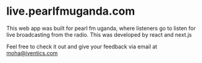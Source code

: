 # live.pearlfmuganda.com

This web app was built for pearl fm uganda, where listeners go to listen for live broadcasting from the radio.
This was developed by react and next.js

Feel free to check it out and give your feedback via email at moha@iventics.com


